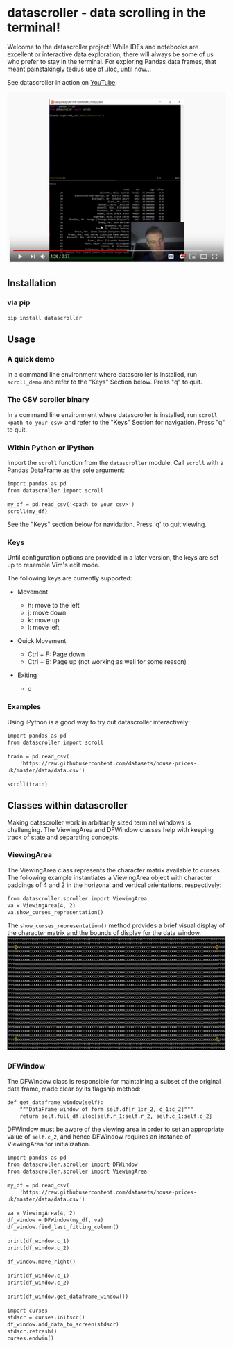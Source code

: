 datascroller - data scrolling in the terminal!
==============================================================================

Welcome to the datascroller project! While IDEs and notebooks are excellent
or interactive data exploration, there will always be some of us who prefer
to stay in the terminal. For exploring Pandas data frames, that meant
painstakingly tedius use of .iloc, until now...

See datascroller in action on [YouTube](http://www.youtube.com/watch?v=mewJAcurJPg):

[![datascroller](resources/datascroller_video.png)](http://www.youtube.com/watch?v=mewJAcurJPg "datascroller")

## Installation
### via pip
```
pip install datascroller
```

## Usage

### A quick demo
In a command line environment where datascroller is installed, run
`scroll_demo` and refer to the "Keys" Section below. Press "q" to quit.

### The CSV scroller binary
In a command line environment where datascroller is installed, run
`scroll <path to your csv>` and refer to the "Keys" Section for navigation.
Press "q" to quit.

### Within Python or iPython
Import the `scroll` function from the `datascroller` module.
Call `scroll` with a Pandas DataFrame as the sole argument:

```
import pandas as pd
from datascroller import scroll

my_df = pd.read_csv('<path to your csv>')
scroll(my_df)
```

See the "Keys" section below for navidation. Press 'q' to quit viewing.

### Keys
Until configuration options are provided in a later version, the keys are set
up to resemble Vim's edit mode.

The following keys are currently supported:

- Movement
  + h: move to the left
  + j: move down
  + k: move up
  + l: move left 

- Quick Movement
  + Ctrl + F: Page down
  + Ctrl + B: Page up (not working as well for some reason)

- Exiting
  + q

### Examples

Using iPython is a good way to try out datascroller interactively:
```
import pandas as pd
from datascroller import scroll

train = pd.read_csv(
    'https://raw.githubusercontent.com/datasets/house-prices-uk/master/data/data.csv')

scroll(train)
```

## Classes within datascroller

Making datascroller work in arbitrarily sized terminal windows is challenging.
The ViewingArea and DFWindow classes help with keeping track of state and
separating concepts.

### ViewingArea

The ViewingArea class represents the character matrix available to curses. The
following example instantiates a ViewingArea object with character paddings
of 4 and 2 in the horizonal and vertical orientations, respectively:

```
from datascroller.scroller import ViewingArea
va = ViewingArea(4, 2)
va.show_curses_representation()
```

The `show_curses_representation()` method provides a brief visual display of
the character matrix and the bounds of display for the data window.
![](resources/show_curses_representation.png)

### DFWindow

The DFWindow class is responsible for maintaining a subset of the original data
frame, made clear by its flagship method:
```
def get_dataframe_window(self):
    """DataFrame window of form self.df[r_1:r_2, c_1:c_2]"""
    return self.full_df.iloc[self.r_1:self.r_2, self.c_1:self.c_2]
```
DFWindow must be aware of the viewing area in order to set an appropriate value
of `self.c_2`, and hence DFWindow requires an instance of ViewingArea for
initialization. 
```
import pandas as pd
from datascroller.scroller import DFWindow
from datascroller.scroller import ViewingArea

my_df = pd.read_csv(
    'https://raw.githubusercontent.com/datasets/house-prices-uk/master/data/data.csv')

va = ViewingArea(4, 2)
df_window = DFWindow(my_df, va)
df_window.find_last_fitting_column()

print(df_window.c_1)
print(df_window.c_2)

df_window.move_right()

print(df_window.c_1)
print(df_window.c_2)

print(df_window.get_dataframe_window())

import curses
stdscr = curses.initscr()
df_window.add_data_to_screen(stdscr)
stdscr.refresh()
curses.endwin()
```
